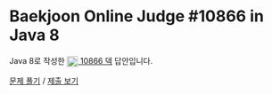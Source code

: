 # Baekjoon Online Judge #10866 in Java 8
Java 8로 작성한 [<img src="https://static.solved.ac/tier_small/7.svg" height="20" align="center">
10866 덱](https://www.acmicpc.net/problem/10866) 답안입니다.

[문제 풀기](https://www.acmicpc.net/problem/10866) /
[제출 보기](https://www.acmicpc.net/source/87131800)

